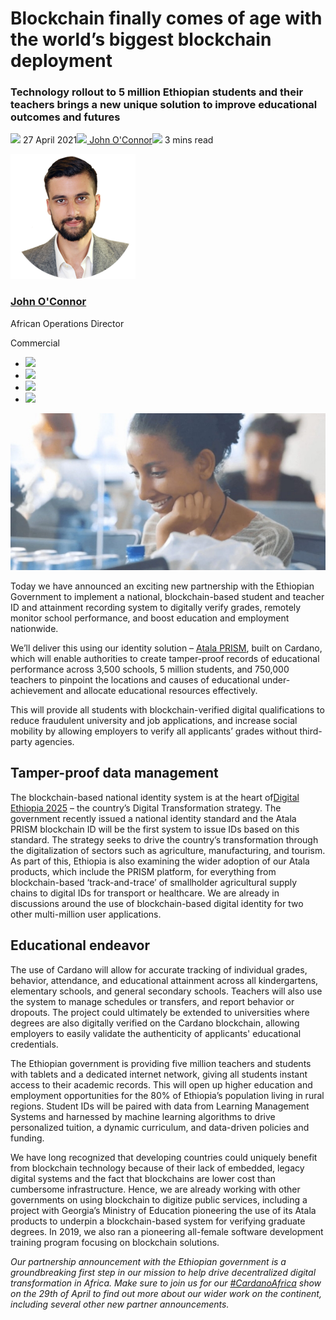 # Blockchain finally comes of age with the world’s biggest blockchain deployment
### **Technology rollout to 5 million Ethiopian students and their teachers brings a new unique solution to improve educational outcomes and futures**
![](img/2021-04-27-blockchain-finally-comes-of-age-with-worlds-biggest-blockchain-deployment.002.png) 27 April 2021![](img/2021-04-27-blockchain-finally-comes-of-age-with-worlds-biggest-blockchain-deployment.002.png)[ John O'Connor](tmp//en/blog/authors/john-oconnor/page-1/)![](img/2021-04-27-blockchain-finally-comes-of-age-with-worlds-biggest-blockchain-deployment.003.png) 3 mins read

![John O'Connor](img/2021-04-27-blockchain-finally-comes-of-age-with-worlds-biggest-blockchain-deployment.004.png)[](tmp//en/blog/authors/john-oconnor/page-1/)
### [**John O'Connor**](tmp//en/blog/authors/john-oconnor/page-1/)
African Operations Director

Commercial

- ![](img/2021-04-27-blockchain-finally-comes-of-age-with-worlds-biggest-blockchain-deployment.005.png)[](mailto:john.oconnor@iohk.io "Email")
- ![](img/2021-04-27-blockchain-finally-comes-of-age-with-worlds-biggest-blockchain-deployment.006.png)[](https://www.linkedin.com/in/jjtoconnor/ "LinkedIn")
- ![](img/2021-04-27-blockchain-finally-comes-of-age-with-worlds-biggest-blockchain-deployment.007.png)[](https://twitter.com/jjtoconnor "Twitter")
- ![](img/2021-04-27-blockchain-finally-comes-of-age-with-worlds-biggest-blockchain-deployment.008.png)[](https://github.com/staircaseJapes "GitHub")

![Blockchain finally comes of age with the world’s biggest blockchain deployment](img/2021-04-27-blockchain-finally-comes-of-age-with-worlds-biggest-blockchain-deployment.009.jpeg)

Today we have announced an exciting new partnership with the Ethiopian Government to implement a national, blockchain-based student and teacher ID and attainment recording system to digitally verify grades, remotely monitor school performance, and boost education and employment nationwide.

We’ll deliver this using our identity solution – [Atala PRISM](https://www.atalaprism.io/), built on Cardano, which will enable authorities to create tamper-proof records of educational performance across 3,500 schools, 5 million students, and 750,000 teachers to pinpoint the locations and causes of educational under-achievement and allocate educational resources effectively. 

This will provide all students with blockchain-verified digital qualifications to reduce fraudulent university and job applications, and increase social mobility by allowing employers to verify all applicants’ grades without third-party agencies.
## **Tamper-proof data management**
The blockchain-based national identity system is at the heart of[Digital Ethiopia 2025](https://www.bsg.ox.ac.uk/news/digital-roadmap-developing-world) – the country’s Digital Transformation strategy. The government recently issued a national identity standard and the Atala PRISM blockchain ID will be the first system to issue IDs based on this standard. The strategy seeks to drive the country’s transformation through the digitalization of sectors such as agriculture, manufacturing, and tourism. As part of this, Ethiopia is also examining the wider adoption of our Atala products, which include the PRISM platform, for everything from blockchain-based ‘track-and-trace’ of smallholder agricultural supply chains to digital IDs for transport or healthcare. We are already in discussions around the use of blockchain-based digital identity for two other multi-million user applications.
## **Educational endeavor**
The use of Cardano will allow for accurate tracking of individual grades, behavior, attendance, and educational attainment across all kindergartens, elementary schools, and general secondary schools. Teachers will also use the system to manage schedules or transfers, and report behavior or dropouts. The project could ultimately be extended to universities where degrees are also digitally verified on the Cardano blockchain, allowing employers to easily validate the authenticity of applicants' educational credentials.

The Ethiopian government is providing five million teachers and students with tablets and a dedicated internet network, giving all students instant access to their academic records. This will open up higher education and employment opportunities for the 80% of Ethiopia’s population living in rural regions. Student IDs will be paired with data from Learning Management Systems and harnessed by machine learning algorithms to drive personalized tuition, a dynamic curriculum, and data-driven policies and funding. 

We have long recognized that developing countries could uniquely benefit from blockchain technology because of their lack of embedded, legacy digital systems and the fact that blockchains are lower cost than cumbersome infrastructure. Hence, we are already working with other governments on using blockchain to digitize public services, including a project with Georgia’s Ministry of Education pioneering the use of its Atala products to underpin a blockchain-based system for verifying graduate degrees. In 2019, we also ran a pioneering all-female software development training program focusing on blockchain solutions.

*Our partnership announcement with the Ethiopian government is a groundbreaking first step in our mission to help drive decentralized digital transformation in Africa. Make sure to join us for our [#CardanoAfrica](https://africa.cardano.org/) show on the 29th of April to find out more about our wider work on the continent, including several other new partner announcements.*
